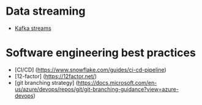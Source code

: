 # Data streaming
- [Kafka streams](https://docs.confluent.io/platform/current/streams/index.html#:~:text=Kafka%20Streams%20is%20a%20client,Kafka's%20server%2Dside%20cluster%20technology.)

# Software engineering best practices
- [CI/CD]
(https://www.snowflake.com/guides/ci-cd-pipeline)
- [12-factor]
(https://12factor.net/)
- [git branching strategy]
(https://docs.microsoft.com/en-us/azure/devops/repos/git/git-branching-guidance?view=azure-devops)
